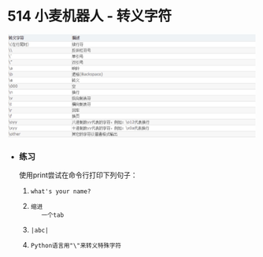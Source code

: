 # 514 小麦机器人  - 转义字符

![escape](img/escape.png)



- ### 练习

  使用print尝试在命令行打印下列句子：

  1. `what's your name?`

  2. ```
     缩进
     	一个tab
     ```

  3. `|abc|`

  4. `Python语言用"\"来转义特殊字符`

